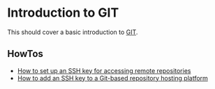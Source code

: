# Introduction to GIT

This should cover a basic introduction to [GIT][1].

## HowTos

* [How to set up an SSH key for accessing remote repositories](docs/ssh/README.md)
* [How to add an SSH key to a Git-based repository hosting platform](docs/hosting/README.md)

[1]: https://git-scm.com/
